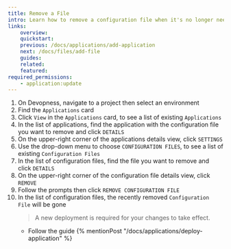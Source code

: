 ```yaml
---
title: Remove a File
intro: Learn how to remove a configuration file when it's no longer needed
links:
    overview:
    quickstart:
    previous: /docs/applications/add-application
    next: /docs/files/add-file
    guides:
    related:
    featured:
required_permissions:
    - application:update
---
```


1. On Devopness, navigate to a project then select an environment
1. Find the `Applications` card
1. Click `View` in the `Applications` card, to see a list of existing `Applications`
1. In the list of applications, find the application with the configuration file you want to remove and click `DETAILS`
1. On the upper-right corner of the applications details view, click `SETTINGS`
1. Use the drop-down menu to choose `CONFIGURATION FILES`, to see a list of existing `Configuration Files`
1. In the list of configuration files, find the file you want to remove and click `DETAILS`
1. On the upper-right corner of the configuration file details view, click `REMOVE`
1. Follow the prompts then click `REMOVE CONFIGURATION FILE`
1. In the list of configuration files, the recently removed `Configuration File` will be gone
    > A new deployment is required for your changes to take effect.
      - Follow the guide {% mentionPost "/docs/applications/deploy-application" %}
